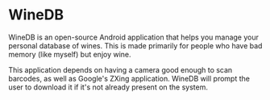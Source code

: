 WineDB
======

WineDB is an open-source Android application that helps you manage your
personal database of wines. This is made primarily for people who have bad
memory (like myself) but enjoy wine.

This application depends on having a camera good enough to scan barcodes, as
well as Google's ZXing application. WineDB will prompt the user to download it
if it's not already present on the system.
